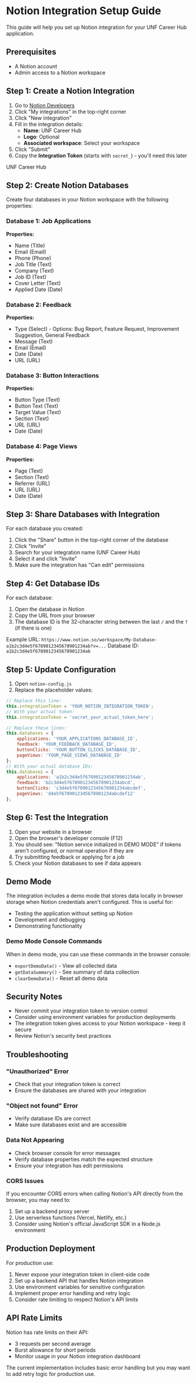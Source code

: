 # Notion Integration Setup Guide

This guide will help you set up Notion integration for your UNF Career Hub application.

## Prerequisites

- A Notion account
- Admin access to a Notion workspace

## Step 1: Create a Notion Integration

1. Go to [Notion Developers](https://developers.notion.com/)
2. Click "My integrations" in the top-right corner
3. Click "New integration"
4. Fill in the integration details:
   - **Name**: UNF Career Hub
   - **Logo**: Optional
   - **Associated workspace**: Select your workspace
5. Click "Submit"
6. Copy the **Integration Token** (starts with `secret_`) - you'll need this later

UNF Career Hub

## Step 2: Create Notion Databases

Create four databases in your Notion workspace with the following properties:

### Database 1: Job Applications
**Properties:**
- Name (Title)
- Email (Email)
- Phone (Phone)
- Job Title (Text)
- Company (Text)
- Job ID (Text)
- Cover Letter (Text)
- Applied Date (Date)

### Database 2: Feedback
**Properties:**
- Type (Select) - Options: Bug Report, Feature Request, Improvement Suggestion, General Feedback
- Message (Text)
- Email (Email)
- Date (Date)
- URL (URL)

### Database 3: Button Interactions
**Properties:**
- Button Type (Text)
- Button Text (Text)
- Target Value (Text)
- Section (Text)
- URL (URL)
- Date (Date)

### Database 4: Page Views
**Properties:**
- Page (Text)
- Section (Text)
- Referrer (URL)
- URL (URL)
- Date (Date)

## Step 3: Share Databases with Integration

For each database you created:

1. Click the "Share" button in the top-right corner of the database
2. Click "Invite"
3. Search for your integration name (UNF Career Hub)
4. Select it and click "Invite"
5. Make sure the integration has "Can edit" permissions

## Step 4: Get Database IDs

For each database:

1. Open the database in Notion
2. Copy the URL from your browser
3. The database ID is the 32-character string between the last `/` and the `?` (if there is one)

Example URL: `https://www.notion.so/workspace/My-Database-a1b2c3d4e5f6789012345678901234ab?v=...`
Database ID: `a1b2c3d4e5f6789012345678901234ab`

## Step 5: Update Configuration

1. Open `notion-config.js`
2. Replace the placeholder values:

```javascript
// Replace this line:
this.integrationToken = 'YOUR_NOTION_INTEGRATION_TOKEN';
// With your actual token:
this.integrationToken = 'secret_your_actual_token_here';

// Replace these lines:
this.databases = {
    applications: 'YOUR_APPLICATIONS_DATABASE_ID',
    feedback: 'YOUR_FEEDBACK_DATABASE_ID',
    buttonClicks: 'YOUR_BUTTON_CLICKS_DATABASE_ID',
    pageViews: 'YOUR_PAGE_VIEWS_DATABASE_ID'
};
// With your actual database IDs:
this.databases = {
    applications: 'a1b2c3d4e5f6789012345678901234ab',
    feedback: 'b2c3d4e5f6789012345678901234abcd',
    buttonClicks: 'c3d4e5f6789012345678901234abcdef',
    pageViews: 'd4e5f6789012345678901234abcdef12'
};
```

## Step 6: Test the Integration

1. Open your website in a browser
2. Open the browser's developer console (F12)
3. You should see: "Notion service initialized in DEMO MODE" if tokens aren't configured, or normal operation if they are
4. Try submitting feedback or applying for a job
5. Check your Notion databases to see if data appears

## Demo Mode

The integration includes a demo mode that stores data locally in browser storage when Notion credentials aren't configured. This is useful for:

- Testing the application without setting up Notion
- Development and debugging
- Demonstrating functionality

### Demo Mode Console Commands

When in demo mode, you can use these commands in the browser console:

- `exportDemoData()` - View all collected data
- `getDataSummary()` - See summary of data collection
- `clearDemoData()` - Reset all demo data

## Security Notes

- Never commit your integration token to version control
- Consider using environment variables for production deployments
- The integration token gives access to your Notion workspace - keep it secure
- Review Notion's security best practices

## Troubleshooting

### "Unauthorized" Error
- Check that your integration token is correct
- Ensure the databases are shared with your integration

### "Object not found" Error
- Verify database IDs are correct
- Make sure databases exist and are accessible

### Data Not Appearing
- Check browser console for error messages
- Verify database properties match the expected structure
- Ensure your integration has edit permissions

### CORS Issues
If you encounter CORS errors when calling Notion's API directly from the browser, you may need to:
1. Set up a backend proxy server
2. Use serverless functions (Vercel, Netlify, etc.)
3. Consider using Notion's official JavaScript SDK in a Node.js environment

## Production Deployment

For production use:
1. Never expose your integration token in client-side code
2. Set up a backend API that handles Notion integration
3. Use environment variables for sensitive configuration
4. Implement proper error handling and retry logic
5. Consider rate limiting to respect Notion's API limits

## API Rate Limits

Notion has rate limits on their API:
- 3 requests per second average
- Burst allowance for short periods
- Monitor usage in your Notion integration dashboard

The current implementation includes basic error handling but you may want to add retry logic for production use.